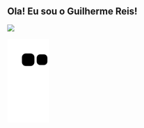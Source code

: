 ## Ola! Eu sou o Guilherme Reis!

  <a href="https://www.linkedin.com/in/guilherme-reis-9720ab241/" target="_blank"><img src="https://img.shields.io/badge/-LinkedIn-%230077B5?style=for-the-badge&logo=linkedin&logoColor=white" target="_blank"></a> 
  
  ![Snake animation](https://github.com/gui1hermereis/gui1hermereis/blob/output/github-contribution-grid-snake.svg)
 
</div>
